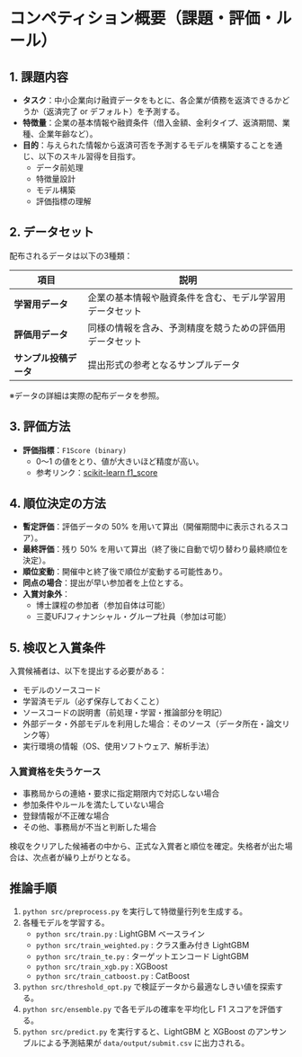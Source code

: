 # コンペティション概要（課題・評価・ルール）

## 1. 課題内容
- **タスク**：中小企業向け融資データをもとに、各企業が債務を返済できるかどうか（返済完了 or デフォルト）を予測する。  
- **特徴量**：企業の基本情報や融資条件（借入金額、金利タイプ、返済期間、業種、企業年齢など）。  
- **目的**：与えられた情報から返済可否を予測するモデルを構築することを通じ、以下のスキル習得を目指す。  
  - データ前処理  
  - 特徴量設計  
  - モデル構築  
  - 評価指標の理解  

## 2. データセット
配布されるデータは以下の3種類：

| 項目               | 説明 |
|--------------------|------|
| **学習用データ**   | 企業の基本情報や融資条件を含む、モデル学習用データセット |
| **評価用データ**   | 同様の情報を含み、予測精度を競うための評価用データセット |
| **サンプル投稿データ** | 提出形式の参考となるサンプルデータ |

※データの詳細は実際の配布データを参照。

## 3. 評価方法
- **評価指標**：`F1Score (binary)`  
  - 0～1 の値をとり、値が大きいほど精度が高い。  
  - 参考リンク：[scikit-learn f1_score](https://scikit-learn.org/stable/modules/generated/sklearn.metrics.f1_score.html)

## 4. 順位決定の方法
- **暫定評価**：評価データの 50% を用いて算出（開催期間中に表示されるスコア）。  
- **最終評価**：残り 50% を用いて算出（終了後に自動で切り替わり最終順位を決定）。  
- **順位変動**：開催中と終了後で順位が変動する可能性あり。  
- **同点の場合**：提出が早い参加者を上位とする。  
- **入賞対象外**：  
  - 博士課程の参加者（参加自体は可能）  
  - 三菱UFJフィナンシャル・グループ社員（参加は可能）  

## 5. 検収と入賞条件
入賞候補者は、以下を提出する必要がある：

- モデルのソースコード  
- 学習済モデル（必ず保存しておくこと）  
- ソースコードの説明書（前処理・学習・推論部分を明記）  
- 外部データ・外部モデルを利用した場合：そのソース（データ所在・論文リンク等）  
- 実行環境の情報（OS、使用ソフトウェア、解析手法）  

### 入賞資格を失うケース
- 事務局からの連絡・要求に指定期限内で対応しない場合  
- 参加条件やルールを満たしていない場合  
- 登録情報が不正確な場合  
- その他、事務局が不当と判断した場合  

検収をクリアした候補者の中から、正式な入賞者と順位を確定。失格者が出た場合は、次点者が繰り上がりとなる。

## 推論手順
1. `python src/preprocess.py` を実行して特徴量行列を生成する。
2. 各種モデルを学習する。
   - `python src/train.py` : LightGBM ベースライン
   - `python src/train_weighted.py` : クラス重み付き LightGBM
   - `python src/train_te.py` : ターゲットエンコード LightGBM
   - `python src/train_xgb.py` : XGBoost
   - `python src/train_catboost.py` : CatBoost
3. `python src/threshold_opt.py` で検証データから最適なしきい値を探索する。
4. `python src/ensemble.py` で各モデルの確率を平均化し F1 スコアを評価する。
5. `python src/predict.py` を実行すると、LightGBM と XGBoost のアンサンブルによる予測結果が `data/output/submit.csv` に出力される。
